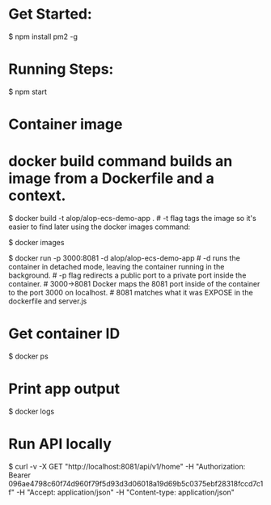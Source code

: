 # Get Started:

$ npm install pm2 -g

# Running Steps:
$ npm start


# Container image
# docker build command builds an image from a Dockerfile and a context. 
$ docker build -t alop/alop-ecs-demo-app .
	# -t flag tags the image so it's easier to find later using the docker images command:

$ docker images

$ docker run -p 3000:8081 -d alop/alop-ecs-demo-app
	# -d runs the container in detached mode, leaving the container running in the background.
	# -p flag redirects a public port to a private port inside the container.
	# 3000->8081 Docker maps the 8081 port inside of the container to the port 3000 on localhost.
	# 8081 matches what it was EXPOSE in the dockerfile and server.js

# Get container ID
$ docker ps

# Print app output
$ docker logs <container id>

# Run API locally
$ curl -v -X GET "http://localhost:8081/api/v1/home" -H "Authorization: Bearer 096ae4798c60f74d960f79f5d93d3d06018a19d69b5c0375ebf28318fccd7c1f" -H "Accept: application/json" -H "Content-type: application/json"  
